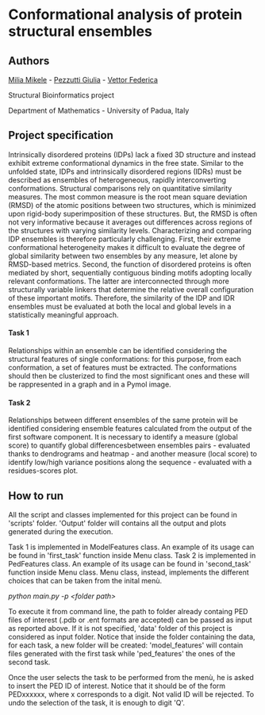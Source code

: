 # Conformational analysis of protein structural ensembles

## Authors
[Milia Mikele](https://github.com/mikelemilia) - 
[Pezzutti Giulia](https://github.com/giuliapezzutti) -
[Vettor Federica](https://github.com/FeVe98)

Structural Bioinformatics project

Department of Mathematics - University of Padua, Italy

## Project specification

Intrinsically disordered proteins (IDPs) lack a fixed 3D structure and instead exhibit extreme
conformational dynamics in the free state. Similar to the unfolded state, IDPs and intrinsically
disordered regions (IDRs) must be described as ensembles of heterogeneous, rapidly interconverting
conformations. Structural comparisons rely on quantitative similarity measures. The most common measure is the root
mean square deviation (RMSD) of the atomic positions between two structures, which is minimized
upon rigid-body superimposition of these structures. But, the RMSD is often not very informative
because it averages out differences across regions of the structures with varying similarity levels.
Characterizing and comparing IDP ensembles is therefore particularly challenging. First, their extreme
conformational heterogeneity makes it difficult to evaluate the degree of global similarity between
two ensembles by any measure, let alone by RMSD-based metrics. Second, the function of disordered
proteins is often mediated by short, sequentially contiguous binding motifs adopting locally
relevant conformations. The latter are interconnected through more structurally variable linkers that
determine the relative overall configuration of these important motifs. Therefore, the similarity of the IDP
and IDR ensembles must be evaluated at both the local and global levels in a statistically meaningful
approach.

#### Task 1

Relationships within an ensemble can be identified considering the structural features of single
conformations: for this purpose, from each conformation, a set of features must be extracted. The 
conformations should then be clusterized to find the most significant ones and these will be rappresented 
in a graph and in a Pymol image.

#### Task 2

Relationships between different ensembles of the same protein will be identified considering
ensemble features calculated from the output of the first software component. It is necessary to 
identify a measure (global score) to quantify global differencesbetween ensembles pairs - evaluated 
thanks to dendrograms and heatmap - and another measure (local score) to identify low/high variance positions
along the sequence - evaluated with a residues-scores plot.

## How to run

All the script and classes implemented for this project can be found in 'scripts' folder. 
'Output' folder will contains all the output and plots generated during the execution.  

Task 1 is implemented in ModelFeatures class. An example of its usage can be found in 'first_task' function
inside Menu class. 
Task 2 is implemented in PedFeatures class. An example of its usage can be found in 'second_task' function
inside Menu class. 
Menu class, instead, implements the different choices that can be taken from the inital menù. 

*python main.py -p \<folder path>*

To execute it from command line, the path to folder already containg PED files of interest (.pdb or .ent formats are accepted) 
can be passed as input as reported above. If it is not specified, 'data' folder of this project is considered as input folder. 
Notice that inside the folder containing the data, for each task, a new folder will be created: 'model_features' will contain
files generated with the first task while 'ped_features' the ones of the second task. 

Once the user selects the task to be performed from the menù, he is asked to insert the PED ID of interest. Notice that it should
be of the form PEDxxxxxx, where x corresponds to a digit. Not valid ID will be rejected. To undo the selection of the task, it is 
enough to digit 'Q'. 

